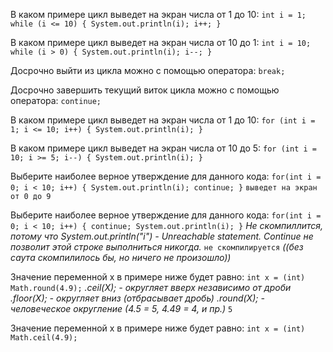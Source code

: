 В каком примере цикл выведет на экран числа от 1 до 10:
`int i = 1;
while (i <= 10) {
System.out.println(i);
i++;
}`

В каком примере цикл выведет на экран числа от 10 до 1:
`int i = 10;
while (i > 0) {
System.out.println(i);
i--;
}`

Досрочно выйти из цикла можно с помощью оператора:
`break;`

Досрочно завершить текущий виток цикла можно с помощью оператора:
`continue;`

В каком примере цикл выведет на экран числа от 1 до 10:
`for (int i = 1; i <= 10; i++) {
System.out.println(i);
}`

В каком примере цикл выведет на экран числа от 10 до 5:
`for (int i = 10; i >= 5; i--) {
System.out.println(i);
}`

Выберите наиболее верное утверждение для данного кода:
`for(int i = 0; i < 10; i++) {
System.out.println(i);
continue;
}`
`выведет на экран от 0 до 9
`

Выберите наиболее верное утверждение для данного кода:
`for(int i = 0; i < 10; i++) {
continue;
System.out.println(i);
}`
_Не скомпиллится, потому что System.out.println("i") - Unreachable statement. Continue не позволит этой строке выполниться никогда._
`не скомпилируется` _((без саута скомпилилось бы, но ничего не произошло))_

Значение переменной х в примере ниже будет равно:
`int x = (int) Math.round(4.9);`
_.ceil(X); - округляет вверх независимо от дроби
.floor(X); - округляет вниз (отбрасывает дробь)
.round(X); - человеческое округление (4.5 = 5, 4.49 = 4, и пр.)_
`5`

Значение переменной х в примере ниже будет равно:
`int x = (int) Math.ceil(4.9);`
